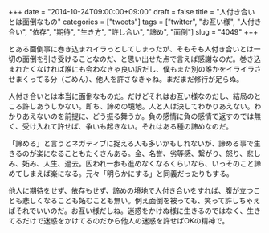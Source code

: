 +++
date = "2014-10-24T09:00:00+09:00"
draft = false
title = "人付き合いとは面倒なもの"
categories = ["tweets"]
tags = ["twitter", "お互い様", "人付き合い", "依存", "期待", "生き方", "許し合い", "諦め", "面倒"]
slug = "4049"
+++

とある面倒事に巻き込まれイラっとしてしまったが、そもそも人付き合いとは一切の面倒を引き受けることなのだ、と思い出せた点で言えば感謝なのだ。巻き込まれたくなければ誰にも会わなきゃ良い訳だし、僕もまた別の誰かをイライラさせまくってる分（ごめん）、他人を許さなきゃね。まだまだ修行が足らぬ。

人付き合いとは本当に面倒なものだ。だけどそれはお互い様なのだし、結局のところ許しあうしかない。即ち、諦めの境地。人と人は決してわかりあえない。わかりあえないのを前提に、どう振る舞うか。負の感情に負の感情で返すのでは無く、受け入れて許せば、争いも起きない。それはある種の諦めなのだ。

「諦める」と言うとネガティブに捉える人も多いかもしれないが、諦める事で生きるのが楽になることもたくさんある。金、名誉、劣等感、繋がり、怒り、悲しみ、妬み、人生、過去。囚われ一歩も進めなくなるくらいなら、いっそのこと諦めてしまえば楽になる。元々「明らかにする」と同義だったりもする。

他人に期待をせず、依存もせず、諦めの境地で人付き合いをすれば、腹が立つことも悲しくなることも妬むことも無い。例え面倒を被っても、笑って許しちゃえばそれでいいのだ。お互い様だしね。迷惑をかけぬ様に生きるのではなく、生きてるだけで迷惑をかけてるのだから他人の迷惑を許せばOKの精神で。

